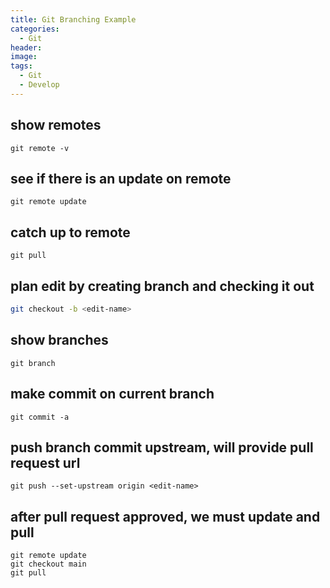 ```yaml
---
title: Git Branching Example
categories:
  - Git
header:
image: 
tags:
  - Git
  - Develop
---
```


## show remotes
```
git remote -v
```

## see if there is an update on remote
```
git remote update
```

## catch up to remote
```
git pull
```

## plan edit by creating branch and checking it out
```sh
git checkout -b <edit-name>
```

## show branches
```
git branch
```

## make commit on current branch
```
git commit -a
```

## push branch commit upstream, will provide pull request url
```
git push --set-upstream origin <edit-name>
```

## after pull request approved, we must update and pull
```
git remote update
git checkout main
git pull
```





